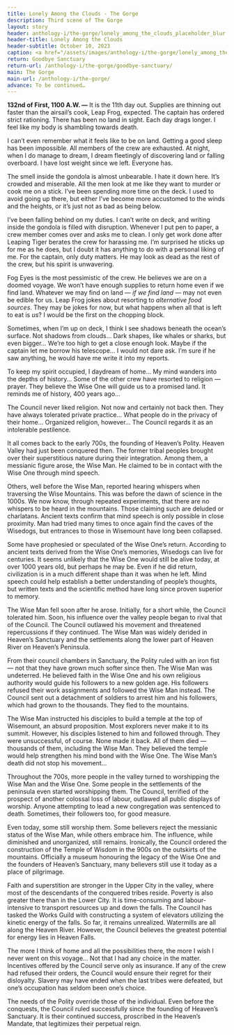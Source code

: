```yaml
---
title: Lonely Among the Clouds - The Gorge
description: Third scene of The Gorge
layout: story
header: anthology-i/the-gorge/lonely_among_the_clouds_placeholder_blur.jpg
header-title: Lonely Among the Clouds
header-subtitle: October 10, 2023
caption: <a href="/assets/images/anthology-i/the-gorge/lonely_among_the_clouds_placeholder.jpg" target="_blank">A.I. placeholder artwork</a> generated using <a href="https://creator.nightcafe.studio/creation/ojZMUd4DB8B6Fxn2ektm" target="_blank">NightCafe Stable Diffusion XL v1.0 ⧉</a> — <a href="https://creativecommons.org/publicdomain/zero/1.0/" target="_blank">CC0 1.0 ⧉</a>
return: Goodbye Sanctuary
return-url: /anthology-i/the-gorge/goodbye-sanctuary/
main: The Gorge
main-url: /anthology-i/the-gorge/
advance: To be continued…
---
```


**132nd of First, 1100 A.W. —** It is the 11th day out. Supplies are thinning out faster than the airsail’s cook, Leap Frog, expected. The captain has ordered strict rationing. There has been no land in sight. Each day drags longer. I feel like my body is shambling towards death.

I can’t even remember what it feels like to be on land. Getting a good sleep has been impossible. All members of the crew are exhausted. At night, when I do manage to dream, I dream fleetingly of discovering land or falling overboard. I have lost weight since we left. Everyone has.

The smell inside the gondola is almost unbearable. I hate it down here. It’s crowded and miserable. All the men look at me like they want to murder or cook me on a stick. I’ve been spending more time on the deck. I used to avoid going up there, but either I’ve become more accustomed to the winds and the heights, or it’s just not as bad as being below.

I’ve been falling behind on my duties. I can’t write on deck, and writing inside the gondola is filled with disruption. Whenever I put pen to paper, a crew member comes over and asks me to clean. I only get work done after Leaping Tiger berates the crew for harassing me. I’m surprised he sticks up for me as he does, but I doubt it has anything to do with a personal liking of me. For the captain, only duty matters. He may look as dead as the rest of the crew, but his spirit is unwavering.

Fog Eyes is the most pessimistic of the crew. He believes we are on a doomed voyage. We won’t have enough supplies to return home even if we find land. Whatever we may find on land — *if we find land* — may not even be edible for us. Leap Frog jokes about resorting to *alternative food sources*. They may be jokes for now, but what happens when all that is left to eat is *us*? I would be the first on the chopping block.

Sometimes, when I’m up on deck, I think I see shadows beneath the ocean’s surface. Not shadows from clouds… Dark shapes, like whales or sharks, but even bigger… We’re too high to get a close enough look. Maybe if the captain let me borrow his telescope… I would not dare ask. I’m sure if he saw anything, he would have me write it into my reports.

To keep my spirit occupied, I daydream of home… My mind wanders into the depths of history… Some of the other crew have resorted to religion — prayer. They believe the Wise One will guide us to a promised land. It reminds me of history, 400 years ago…

The Council never liked religion. Not now and certainly not back then. They have always tolerated private practice… What people do in the privacy of their home… Organized religion, however… The Council regards it as an intolerable pestilence.

It all comes back to the early 700s, the founding of Heaven’s Polity. Heaven Valley had just been conquered then. The former tribal peoples brought over their superstitious nature during their integration. Among them, a messianic figure arose, the Wise Man. He claimed to be in contact with the Wise One through mind speech.

Others, well before the Wise Man, reported hearing whispers when traversing the Wise Mountains. This was before the dawn of science in the 1000s. We now know, through repeated experiments, that there are no whispers to be heard in the mountains. Those claiming such are deluded or charlatans. Ancient texts confirm that mind speech is only possible in close proximity. Man had tried many times to once again find the caves of the Wisedogs, but entrances to those in Wisemount have long been collapsed.

Some have prophesied or speculated of the Wise One’s return. According to ancient texts derived from the Wise One’s memories, Wisedogs can live for centuries. It seems unlikely that the Wise One would still be alive today, at over 1000 years old, but perhaps he may be. Even if he did return, civilization is in a much different shape than it was when he left. Mind speech could help establish a better understanding of people’s thoughts, but written texts and the scientific method have long since proven superior to memory.

The Wise Man fell soon after he arose. Initially, for a short while, the Council tolerated him. Soon, his influence over the valley people began to rival that of the Council. The Council outlawed his movement and threatened repercussions if they continued. The Wise Man was widely derided in Heaven’s Sanctuary and the settlements along the lower part of Heaven River on Heaven’s Peninsula.

From their council chambers in Sanctuary, the Polity ruled with an iron fist — not that they have grown much softer since then. The Wise Man was undeterred. He believed faith in the Wise One and his own religious authority would guide his followers to a new golden age. His followers refused their work assignments and followed the Wise Man instead. The Council sent out a detachment of soldiers to arrest him and his followers, which had grown to the thousands. They fled to the mountains.

The Wise Man instructed his disciples to build a temple at the top of Wisemount, an absurd proposition. Most explorers never make it to its summit. However, his disciples listened to him and followed through. They were unsuccessful, of course. None made it back. All of them died — thousands of them, including the Wise Man. They believed the temple would help strengthen his mind bond with the Wise One. The Wise Man’s death did not stop his movement…

Throughout the 700s, more people in the valley turned to worshipping the Wise Man and the Wise One. Some people in the settlements of the peninsula even started worshipping them. The Council, terrified of the prospect of another colossal loss of labour, outlawed all public displays of worship. Anyone attempting to lead a new congregation was sentenced to death. Sometimes, their followers too, for good measure.

Even today, some still worship them. Some believers reject the messianic status of the Wise Man, while others embrace him. The influence, while diminished and unorganized, still remains. Ironically, the Council ordered the construction of the Temple of Wisdom in the 900s on the outskirts of the mountains. Officially a museum honouring the legacy of the Wise One and the founders of Heaven’s Sanctuary, many believers still use it today as a place of pilgrimage.

Faith and superstition are stronger in the Upper City in the valley, where most of the descendants of the conquered tribes reside. Poverty is also greater there than in the Lower City. It is time-consuming and labour-intensive to transport resources up and down the falls. The Council has tasked the Works Guild with constructing a system of elevators utilizing the kinetic energy of the falls. So far, it remains unrealized. Watermills are all along the Heaven River. However, the Council believes the greatest potential for energy lies in Heaven Falls.

The more I think of home and all the possibilities there, the more I wish I never went on this voyage… Not that I had any choice in the matter. Incentives offered by the Council serve only as insurance. If any of the crew had refused their orders, the Council would ensure their regret for their disloyalty. Slavery may have ended when the last tribes were defeated, but one’s occupation has seldom been one’s choice.

The needs of the Polity override those of the individual. Even before the conquests, the Council ruled successfully since the founding of Heaven’s Sanctuary. It is their continued success, proscribed in the Heaven’s Mandate, that legitimizes their perpetual reign.